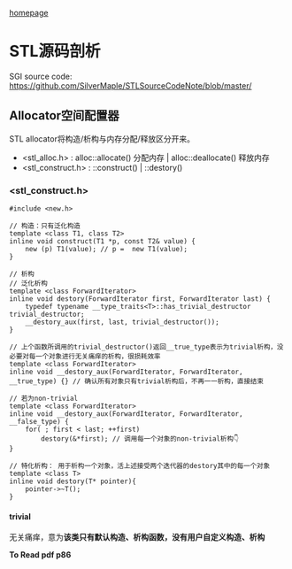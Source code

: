 [homepage](../index.md)

# STL源码剖析
SGI source code: https://github.com/SilverMaple/STLSourceCodeNote/blob/master/

## Allocator空间配置器

STL allocator将构造/析构与内存分配/释放区分开来。 
- <stl_alloc.h> : alloc::allocate() 分配内存 | alloc::deallocate() 释放内存
- <stl_construct.h> : ::construct() | ::destory()

### <stl_construct.h>
```
#include <new.h>

// 构造：只有泛化构造
template <class T1, class T2>
inline void construct(T1 *p, const T2& value) {
    new (p) T1(value); // p =  new T1(value);
}

// 析构
// 泛化析构
template <class ForwardIterator>
inline void destory(ForwardIterator first, ForwardIterator last) {
    typedef typename __type_traits<T>::has_trivial_destructor trivial_destructor;
    __destory_aux(first, last, trivial_destructor());
}

// 上个函数所调用的trivial_destructor()返回__true_type表示为trivial析构，没必要对每一个对象进行无关痛痒的析构，很损耗效率
template <class ForwardIterator>
inline void __destory_aux(ForwardIterator, ForwardIterator, __true_type) {} // 确认所有对象只有trivial析构后，不再一一析构，直接结束

// 若为non-trivial
template <class ForwardIterator>
inline void __destory_aux(ForwardIterator, ForwardIterator, __false_type) {
    for( ; first < last; ++first)
        destory(&*first); // 调用每一个对象的non-trivial析构👇
}

// 特化析构： 用于析构一个对象，活上述接受两个迭代器的destory其中的每一个对象
template <class T>
inline void destory(T* pointer){
    pointer->~T();
}

```

#### trivial
无关痛痒，意为**该类只有默认构造、析构函数，没有用户自定义构造、析构**



**To Read pdf p86**
